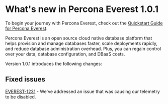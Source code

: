 # What's new in Percona Everest 1.0.1

To begin your journey with Percona Everest, check out the [Quickstart Guide for Percona Everest](../quickstart-guide/quick-install.md).

Percona Everest is an open source cloud native database platform that helps provision and manage databases faster, scale deployments rapidly, and reduce database administration overhead. Plus, you can regain control over your data, database configuration, and DBaaS costs.

Version 1.0.1 introduces the following changes:


## Fixed issues

[EVEREST-1231](https://perconadev.atlassian.net/browse/EVEREST-1231) - We've addressed an issue that was causing our telemetry to be disabled.

